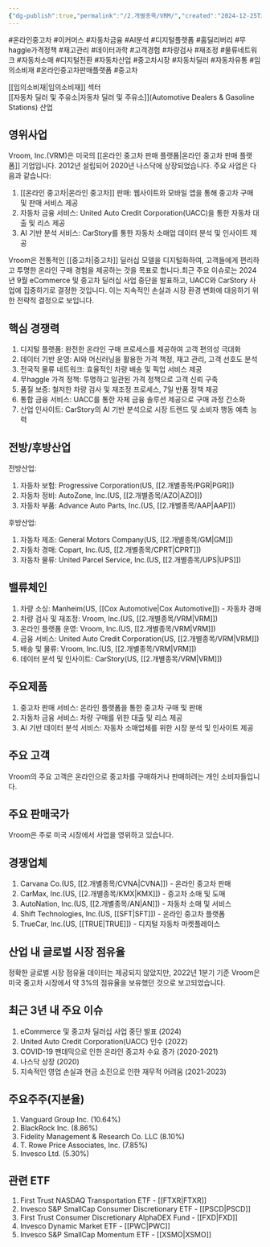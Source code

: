 ```yaml
---
{"dg-publish":true,"permalink":"/2.개별종목/VRM/","created":"2024-12-25T21:16:24.236+09:00","updated":"2025-06-03T20:06:02.005+09:00"}
---
```


#온라인중고차 #이커머스 #자동차금융 #AI분석 #디지털플랫폼 #홈딜리버리 #무haggle가격정책 #재고관리 #데이터과학 #고객경험 #차량검사 #재조정 #물류네트워크 #자동차소매 #디지털전환 #자동차산업 #중고차시장 #자동차딜러 #자동차유통 #임의소비재 #온라인중고차판매플랫폼 #중고차 

[[임의소비재\|임의소비재]] 섹터  
[[자동차 딜러 및 주유소\|자동차 딜러 및 주유소]](Automotive Dealers & Gasoline Stations) 산업

## 영위사업

Vroom, Inc.(VRM)은 미국의 [[온라인 중고차 판매 플랫폼\|온라인 중고차 판매 플랫폼]] 기업입니다. 2012년 설립되어 2020년 나스닥에 상장되었습니다. 주요 사업은 다음과 같습니다:

1. [[온라인 중고차\|온라인 중고차]] 판매: 웹사이트와 모바일 앱을 통해 중고차 구매 및 판매 서비스 제공
2. 자동차 금융 서비스: United Auto Credit Corporation(UACC)을 통한 자동차 대출 및 리스 제공
3. AI 기반 분석 서비스: CarStory를 통한 자동차 소매업 데이터 분석 및 인사이트 제공

Vroom은 전통적인 [[중고차\|중고차]] 딜러십 모델을 디지털화하여, 고객들에게 편리하고 투명한 온라인 구매 경험을 제공하는 것을 목표로 합니다.최근 주요 이슈로는 2024년 9월 eCommerce 및 중고차 딜러십 사업 중단을 발표하고, UACC와 CarStory 사업에 집중하기로 결정한 것입니다. 이는 지속적인 손실과 시장 환경 변화에 대응하기 위한 전략적 결정으로 보입니다.

## 핵심 경쟁력

1. 디지털 플랫폼: 완전한 온라인 구매 프로세스를 제공하여 고객 편의성 극대화
2. 데이터 기반 운영: AI와 머신러닝을 활용한 가격 책정, 재고 관리, 고객 선호도 분석
3. 전국적 물류 네트워크: 효율적인 차량 배송 및 픽업 서비스 제공
4. 무haggle 가격 정책: 투명하고 일관된 가격 정책으로 고객 신뢰 구축
5. 품질 보증: 철저한 차량 검사 및 재조정 프로세스, 7일 반품 정책 제공
6. 통합 금융 서비스: UACC를 통한 자체 금융 솔루션 제공으로 구매 과정 간소화
7. 산업 인사이트: CarStory의 AI 기반 분석으로 시장 트렌드 및 소비자 행동 예측 능력

## 전방/후방산업

전방산업:

1. 자동차 보험: Progressive Corporation(US, [[2.개별종목/PGR\|PGR]])
2. 자동차 정비: AutoZone, Inc.(US, [[2.개별종목/AZO\|AZO]])
3. 자동차 부품: Advance Auto Parts, Inc.(US, [[2.개별종목/AAP\|AAP]])

후방산업:

1. 자동차 제조: General Motors Company(US, [[2.개별종목/GM\|GM]])
2. 자동차 경매: Copart, Inc.(US, [[2.개별종목/CPRT\|CPRT]])
3. 자동차 물류: United Parcel Service, Inc.(US, [[2.개별종목/UPS\|UPS]])

## 밸류체인

1. 차량 소싱: Manheim(US, [[Cox Automotive\|Cox Automotive]]) - 자동차 경매
2. 차량 검사 및 재조정: Vroom, Inc.(US, [[2.개별종목/VRM\|VRM]])
3. 온라인 플랫폼 운영: Vroom, Inc.(US, [[2.개별종목/VRM\|VRM]])
4. 금융 서비스: United Auto Credit Corporation(US, [[2.개별종목/VRM\|VRM]])
5. 배송 및 물류: Vroom, Inc.(US, [[2.개별종목/VRM\|VRM]])
6. 데이터 분석 및 인사이트: CarStory(US, [[2.개별종목/VRM\|VRM]])

## 주요제품

1. 중고차 판매 서비스: 온라인 플랫폼을 통한 중고차 구매 및 판매
2. 자동차 금융 서비스: 차량 구매를 위한 대출 및 리스 제공
3. AI 기반 데이터 분석 서비스: 자동차 소매업체를 위한 시장 분석 및 인사이트 제공

## 주요 고객

Vroom의 주요 고객은 온라인으로 중고차를 구매하거나 판매하려는 개인 소비자들입니다.

## 주요 판매국가

Vroom은 주로 미국 시장에서 사업을 영위하고 있습니다.

## 경쟁업체

1. Carvana Co.(US, [[2.개별종목/CVNA\|CVNA]]) - 온라인 중고차 판매
2. CarMax, Inc.(US, [[2.개별종목/KMX\|KMX]]) - 중고차 소매 및 도매
3. AutoNation, Inc.(US, [[2.개별종목/AN\|AN]]) - 자동차 소매 및 서비스
4. Shift Technologies, Inc.(US, [[SFT\|SFT]]) - 온라인 중고차 플랫폼
5. TrueCar, Inc.(US, [[TRUE\|TRUE]]) - 디지털 자동차 마켓플레이스

## 산업 내 글로벌 시장 점유율

정확한 글로벌 시장 점유율 데이터는 제공되지 않았지만, 2022년 1분기 기준 Vroom은 미국 중고차 시장에서 약 3%의 점유율을 보유했던 것으로 보고되었습니다.

## 최근 3년 내 주요 이슈

1. eCommerce 및 중고차 딜러십 사업 중단 발표 (2024)
2. United Auto Credit Corporation(UACC) 인수 (2022)
3. COVID-19 팬데믹으로 인한 온라인 중고차 수요 증가 (2020-2021)
4. 나스닥 상장 (2020)
5. 지속적인 영업 손실과 현금 소진으로 인한 재무적 어려움 (2021-2023)

## 주요주주(지분율)

1. Vanguard Group Inc. (10.64%)
2. BlackRock Inc. (8.86%)
3. Fidelity Management & Research Co. LLC (8.10%)
4. T. Rowe Price Associates, Inc. (7.85%)
5. Invesco Ltd. (5.30%)

## 관련 ETF

1. First Trust NASDAQ Transportation ETF - [[FTXR\|FTXR]]
2. Invesco S&P SmallCap Consumer Discretionary ETF - [[PSCD\|PSCD]]
3. First Trust Consumer Discretionary AlphaDEX Fund - [[FXD\|FXD]]
4. Invesco Dynamic Market ETF - [[PWC\|PWC]]
5. Invesco S&P SmallCap Momentum ETF - [[XSMO\|XSMO]]